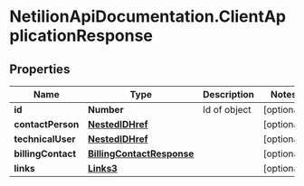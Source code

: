 # NetilionApiDocumentation.ClientApplicationResponse

## Properties
Name | Type | Description | Notes
------------ | ------------- | ------------- | -------------
**id** | **Number** | Id of object | [optional] 
**contactPerson** | [**NestedIDHref**](NestedIDHref.md) |  | [optional] 
**technicalUser** | [**NestedIDHref**](NestedIDHref.md) |  | [optional] 
**billingContact** | [**BillingContactResponse**](BillingContactResponse.md) |  | [optional] 
**links** | [**Links3**](Links3.md) |  | [optional] 


